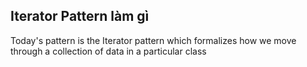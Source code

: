 ## Iterator Pattern làm gì
Today's pattern is the Iterator pattern which formalizes how we move through a collection of data in a particular class

## 
